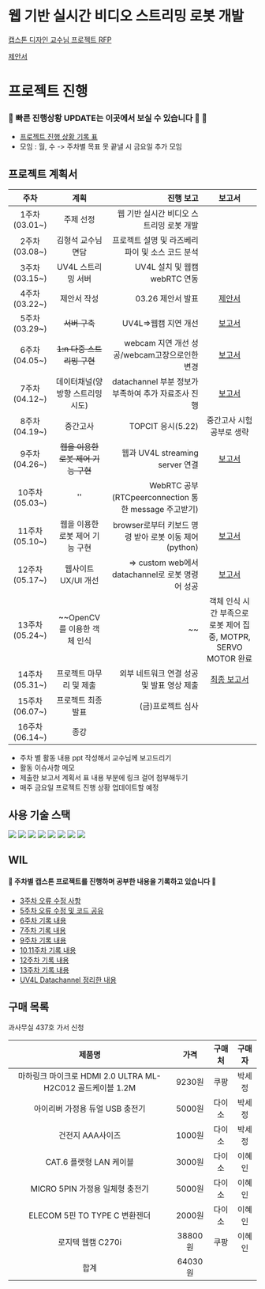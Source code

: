 # 웹 기반 실시간 비디오 스트리밍 로봇 개발 

[캡스톤 디자인 교수님 프로젝트 RFP](./Capston_RFP.pdf)

[제안서](./Report/CapstoneProposal.pdf)

# 프로젝트 진행 
### &#127752; 빠른 진행상황 UPDATE는 이곳에서 보실 수 있습니다 🥰 &#127752;

* [프로젝트 진행 상황 기록 표](./WIL/Project_Progress.md)
* 모임 : 월, 수 -> 주차별 목표 못 끝낼 시 금요일 추가 모임

## 프로젝트 계획서
|주차|계획|진행 보고|보고서|
|:----:|:---:|----:|:---:|
|1주차(03.01~)|주제 선정|웹 기반 실시간 비디오 스트리밍 로봇 개발||
|2주차(03.08~)|김형석 교수님 면담|프로젝트 설명 및 라즈베리파이 및 소스 코드 분석||
|3주차(03.15~)|UV4L 스트리밍 서버|UV4L 설치 및 웹캠 webRTC 연동||
|4주차(03.22~)|제안서 작성| 03.26 제안서 발표|[제안서](./Report/CapstoneProposal.pdf)|
|5주차(03.29~)|~~서버 구축~~|UV4L=>웹캠 지연 개선|[보고서](./Report/week5.pdf)
|6주차(04.05~)|~~1:n 다중 스트리밍 구현~~|webcam 지연 개선 성공/webcam고장으로인한 변경|[보고서](./Report/week6.pdf)|
|7주차(04.12~)|데이터채널(양방향 스트리밍 시도)|datachannel 부분 정보가 부족하여 추가 자료조사 진행|[보고서](./Report/report_7.pdf)
|8주차(04.19~)|중간고사|TOPCIT 응시(5.22)|중간고사 시험공부로 생략||
|9주차(04.26~)|~~웹을 이용한 로봇 제어 기능 구현~~|웹과 UV4L streaming server 연결|[보고서](./Report/report_9.pdf)
|10주차(05.03~)|''|WebRTC 공부(RTCpeerconnection 통한 message 주고받기)|
|11주차(05.10~)|웹을 이용한 로봇 제어 기능 구현|browser로부터 키보드 명령 받아 로봇 이동 제어(python)|[보고서](./Report/report_11.pdf)
|12주차(05.17~)|웹사이트 UX/UI 개선|=> custom web에서 datachannel로 로봇 명령어 성공|[보고서](./Report/report_12.pdf)
|13주차(05.24~)|~~OpenCV를 이용한 객체 인식|~~|객체 인식 시간 부족으로 로봇 제어 집중, MOTPR, SERVO MOTOR 완료|[보고서](./Report/report_13.pdf)
|14주차(05.31~)|프로젝트 마무리 및 제출|외부 네트워크 연결 성공 및 발표 영상 제출|[최종 보고서](./Report/final.pdf)
|15주차(06.07~)|프로젝트 최종 발표|(금)프로젝트 심사||
|16주차(06.14~)|종강||

* 주차 별 활동 내용 ppt 작성해서 교수님께 보고드리기
* 활동 이슈사항 메모
* 제출한 보고서 계획서 표 내용 부분에 링크 걸어 첨부해두기
* 매주 금요일 프로젝트 진행 상황 업데이트할 예정


## 사용 기술 스택
<img src="https://img.shields.io/badge/Python-3766AB?style=flat-square&logo=Python&logoColor=white"/></a>
<img src="https://img.shields.io/badge/HTML5-E34F26?style=flat-square&logo=HTML5&logoColor=white"/></a> 
<img src="https://img.shields.io/badge/CSS3-1572B6?style=flat-square&logo=CSS3&logoColor=white"/></a> 
<img src="https://img.shields.io/badge/JavaScript-F7DF1E?style=flat-square&logo=JavaScript&logoColor=white"/></a> 
<img src="https://img.shields.io/badge/Node.js-339933?style=flat-square&logo=Node.js&logoColor=white"/></a> 
<img src="https://img.shields.io/badge/c++-7E41D9?style=flat-square&logo=c%2B%2B&logoColor=white"/></a> 
<img src="https://img.shields.io/badge/c-00599C?style=flat-square&logo=c&logoColor=white"/></a> 
<img src="https://img.shields.io/badge/RaspberryPi-C51A4A?style=flat-square&logo=Raspberry_Pi&logoColor=white"/></a> 



## WIL 
#### 	&#127793; 주차별 캡스톤 프로젝트를 진행하며 공부한 내용을 기록하고 있습니다 🙂

* [3주차 오류 수정 사항](./WIL/week_2~3.md)
* [5주차 오류 수정 및 코드 공유](./WIL/week_5.md)
* [6주차 기록 내용](./WIL/week_6.md)
* [7주차 기록 내용](./WIL/week_7.md)
* [9주차 기록 내용](./WIL/week_9.md)
* [10,11주차 기록 내용](./WIL/week_10,11.md)
* [12주차 기록 내용](./WIL/week_12.md)
* [13주차 기록 내용](./WIL/week_13.md)
* [UV4L Datachannel 정리한 내용](./Report/UV4Ldatachannel.pdf)



## 구매 목록

과사무실 437호 가서 신청

|제품명|가격|구매처|구매자|
|:---:|:---:|:---:|:---:|
|마하링크 마이크로 HDMI 2.0 ULTRA ML-H2C012 골드케이블 1.2M|9230원|쿠팡|박세정|
|아이리버 가정용 듀얼 USB 충전기|5000원|다이소|박세정|
|건전지 AAA사이즈|1000원|다이소|박세정|
|CAT.6 플랫형 LAN 케이블|3000원|다이소|이혜인|
|MICRO 5PIN 가정용 일체형 충전기|5000원|다이소|이혜인|
|ELECOM 5핀 TO TYPE C 변환젠더|2000원|다이소|이혜인|
|로지텍 웹캠 C270i|38800원|쿠팡|이혜인|
|합계|64030원|||
